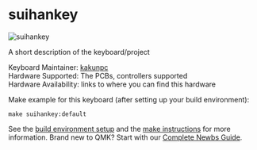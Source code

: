 # suihankey

![suihankey](https://i.gyazo.com/f798c5967f2ac457dd520ab8ff83b6ac.jpg)

A short description of the keyboard/project

Keyboard Maintainer: [kakunpc](https://github.com/yourusername)  
Hardware Supported: The PCBs, controllers supported  
Hardware Availability: links to where you can find this hardware

Make example for this keyboard (after setting up your build environment):

    make suihankey:default

See the [build environment setup](https://docs.qmk.fm/#/getting_started_build_tools) and the [make instructions](https://docs.qmk.fm/#/getting_started_make_guide) for more information. Brand new to QMK? Start with our [Complete Newbs Guide](https://docs.qmk.fm/#/newbs).
